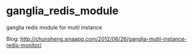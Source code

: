 ganglia_redis_module
====================

ganglia redis module for mutil instance 

Blog: http://chunsheng.sinaapp.com/2012/06/26/ganglia-mutil-instance-redis-monitor/
